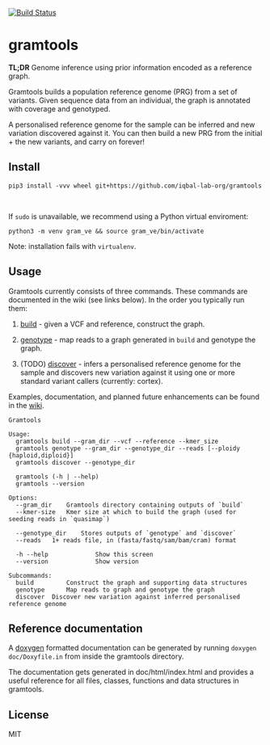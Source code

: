 [![Build Status](https://travis-ci.org/iqbal-lab-org/gramtools.svg?branch=master)](https://travis-ci.org/iqbal-lab-org/gramtools)

# gramtools
**TL;DR** Genome inference using prior information encoded as a reference graph.

Gramtools builds a population reference genome (PRG) from a set of variants. 
Given sequence data from an individual, the graph is annotated with coverage and genotyped. 
 
 A personalised reference genome for the sample can be inferred and new variation discovered 
 against it. You can then build a new PRG from the initial + the new variants, and carry on forever!

## Install
```
pip3 install -vvv wheel git+https://github.com/iqbal-lab-org/gramtools
```
<br>

If `sudo` is unavailable, we recommend using a Python virtual enviroment:
```
python3 -m venv gram_ve && source gram_ve/bin/activate
```
Note: installation fails with `virtualenv`.

## Usage
Gramtools currently consists of three commands. These commands are documented in the wiki 
(see links below). In the order you typically run them:
1) [build](https://github.com/iqbal-lab-org/gramtools/wiki/Commands%3A-build) - 
given a VCF and reference, construct the graph.

2) [genotype](https://github.com/iqbal-lab-org/gramtools/wiki/Commands%3A-quasimap) - 
    map reads to a graph generated in `build` and genotype the graph.

3) (TODO) [discover](https://github.com/iqbal-lab-org/gramtools/wiki/Commands%3A-discover) - 
infers a personalised reference genome for the sample and discovers new variation against it using
 one or more standard variant callers (currently: cortex).

Examples, documentation, and planned future enhancements can be found in the [wiki](https://github.com/iqbal-lab-org/gramtools/wiki).

```
Gramtools

Usage:
  gramtools build --gram_dir --vcf --reference --kmer_size 
  gramtools genotype --gram_dir --genotype_dir --reads [--ploidy {haploid,diploid}]
  gramtools discover --genotype_dir

  gramtools (-h | --help)
  gramtools --version

Options:
  --gram_dir 	Gramtools directory containing outputs of `build` 
  --kmer-size 	Kmer size at which to build the graph (used for seeding reads in `quasimap`)	

  --genotype_dir 	Stores outputs of `genotype` and `discover`
  --reads 	1+ reads file, in (fasta/fastq/sam/bam/cram) format

  -h --help             Show this screen
  --version             Show version

Subcommands:
  build         Construct the graph and supporting data structures
  genotype      Map reads to graph and genotype the graph
  discover	Discover new variation against inferred personalised reference genome
```

## Reference documentation

A [doxygen](http://doxygen.nl/) formatted documentation can be generated by running 
```doxygen doc/Doxyfile.in```
from inside the gramtools directory.

The documentation gets generated in doc/html/index.html and provides a useful reference for all files, classes, functions and data structures in gramtools.

## License

MIT
